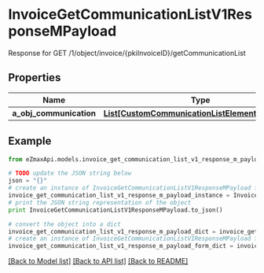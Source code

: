 # InvoiceGetCommunicationListV1ResponseMPayload

Response for GET /1/object/invoice/{pkiInvoiceID}/getCommunicationList

## Properties

Name | Type | Description | Notes
------------ | ------------- | ------------- | -------------
**a_obj_communication** | [**List[CustomCommunicationListElementResponse]**](CustomCommunicationListElementResponse.md) |  | 

## Example

```python
from eZmaxApi.models.invoice_get_communication_list_v1_response_m_payload import InvoiceGetCommunicationListV1ResponseMPayload

# TODO update the JSON string below
json = "{}"
# create an instance of InvoiceGetCommunicationListV1ResponseMPayload from a JSON string
invoice_get_communication_list_v1_response_m_payload_instance = InvoiceGetCommunicationListV1ResponseMPayload.from_json(json)
# print the JSON string representation of the object
print InvoiceGetCommunicationListV1ResponseMPayload.to_json()

# convert the object into a dict
invoice_get_communication_list_v1_response_m_payload_dict = invoice_get_communication_list_v1_response_m_payload_instance.to_dict()
# create an instance of InvoiceGetCommunicationListV1ResponseMPayload from a dict
invoice_get_communication_list_v1_response_m_payload_form_dict = invoice_get_communication_list_v1_response_m_payload.from_dict(invoice_get_communication_list_v1_response_m_payload_dict)
```
[[Back to Model list]](../README.md#documentation-for-models) [[Back to API list]](../README.md#documentation-for-api-endpoints) [[Back to README]](../README.md)


